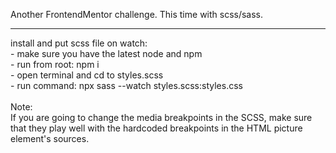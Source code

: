 Another FrontendMentor challenge. This time with scss/sass.<br>

<hr>
install and put scss file on watch:<br>
- make sure you have the latest node and npm<br>
- run from root: npm i<br>
- open terminal and cd to styles.scss<br>
- run command: npx sass --watch styles.scss:styles.css<br>
<br>
Note:<br>
If you are going to change the media breakpoints in the SCSS, make sure that they play well with the hardcoded breakpoints in the HTML picture element's sources.
